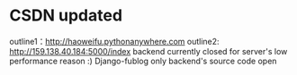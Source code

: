 # CSDN updated
outline1：http://haoweifu.pythonanywhere.com
outline2: http://159.138.40.184:5000/index backend currently closed for server's low performance reason :) 
Django-fublog only backend's source code open
